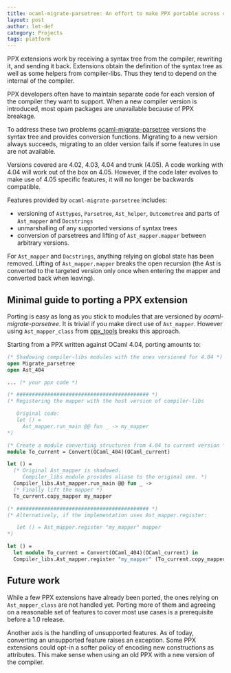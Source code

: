 ```yaml
---
title: ocaml-migrate-parsetree: An effort to make PPX portable across compiler versions.
layout: post
author: let-def
category: Projects
tags: platform
---
```


PPX extensions work by receiving a syntax tree from the compiler, rewriting it, and sending it back. Extensions obtain the definition of the syntax tree as well as some helpers from compiler-libs. Thus they tend to depend on the internal of the compiler.

PPX developers often have to maintain separate code for each version of the compiler they want to support. When a new compiler version is introduced, most opam packages are unavailable because of PPX breakage.

To address these two problems [ocaml-migrate-parsetree](https://github.com/let-def/ocaml-migrate-parsetree) versions the syntax tree and provides conversion functions.
Migrating to a new version always succeeds, migrating to an older version fails if some features in use are not available.

Versions covered are 4.02, 4.03, 4.04 and trunk (4.05). A code working with 4.04 will work out of the box on 4.05. However, if the code later evolves to make use of 4.05 specific features, it will no longer be backwards compatible.

Features provided by `ocaml-migrate-parsetree` includes:
- versioning of `Asttypes`, `Parsetree`, `Ast_helper`, `Outcometree` and parts of `Ast_mapper` and `Docstrings`
- unmarshalling of any supported versions of syntax trees
- conversion of parsetrees and lifting of `Ast_mapper.mapper` between arbitrary versions.

For `Ast_mapper` and `Docstrings`, anything relying on global state has been removed. Lifting of `Ast_mapper.mapper` breaks the open recursion (the Ast is converted to the targeted version only once when entering the mapper and converted back when leaving).

## Minimal guide to porting a PPX extension

Porting is easy as long as you stick to modules that are versioned by _ocaml-migrate-parsetree_. It is trivial if you make direct use of `Ast_mapper`. However using `Ast_mapper_class` from [ppx_tools](https://github.com/alainfrisch/ppx_tools) breaks this approach.

Starting from a PPX written against OCaml 4.04, porting amounts to:

```ocaml
(* Shadowing compiler-libs modules with the ones versioned for 4.04 *)
open Migrate_parsetree
open Ast_404

... (* your ppx code *)

(* ########################################### *)
(* Registering the mapper with the host version of compiler-libs

   Original code:
   let () =
     Ast_mapper.run_main @@ fun _ -> my_mapper
*)

(* Create a module converting structures from 4.04 to current version *)
module To_current = Convert(OCaml_404)(OCaml_current)

let () =
  (* Original Ast_mapper is shadowed.
     Compiler_libs module provides aliase to the original one. *)
  Compiler_libs.Ast_mapper.run_main @@ fun _ ->
  (* Finally lift the mapper *)
  To_current.copy_mapper my_mapper

(* ########################################### *)
(* Alternatively, if the implementation uses Ast_mapper.register:

   let () = Ast_mapper.register "my_mapper" mapper
*)

let () =
  let module To_current = Convert(OCaml_404)(OCaml_current) in
  Compiler_libs.Ast_mapper.register "my_mapper" (To_current.copy_mapper mapper)
```

## Future work

While a few PPX extensions have already been ported, the ones relying on `Ast_mapper_class` are not handled yet. Porting more of them and agreeing on a reasonable set of features to cover most use cases is a prerequisite before a 1.0 release.

Another axis is the handling of unsupported features. As of today, converting an unsupported feature raises an exception. Some PPX extensions could opt-in a softer policy of encoding new constructions as attributes. This make sense when using an old PPX with a new version of the compiler.
